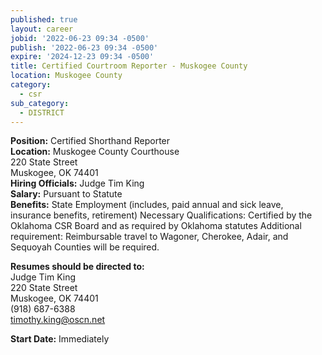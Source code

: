 ```yaml
---
published: true
layout: career
jobid: '2022-06-23 09:34 -0500'
publish: '2022-06-23 09:34 -0500'
expire: '2024-12-23 09:34 -0500'
title: Certified Courtroom Reporter - Muskogee County
location: Muskogee County
category:
  - csr
sub_category:
  - DISTRICT
---
```

**Position:** Certified Shorthand Reporter  
**Location:** Muskogee County Courthouse  
220 State Street  
Muskogee, OK 74401  
**Hiring Officials:** Judge Tim King  
**Salary:** Pursuant to Statute  
**Benefits:** State Employment (includes, paid annual and sick leave, insurance benefits, retirement)
Necessary Qualifications: Certified by the Oklahoma CSR Board and as required by Oklahoma statutes
Additional requirement: Reimbursable travel to Wagoner, Cherokee, Adair, and Sequoyah Counties will be required.

**Resumes should be directed to:**   
Judge Tim King  
220 State Street  
Muskogee, OK 74401  
(918) 687-6388  
[timothy.king@oscn.net](mailto:timothy.king@oscn.net)   

**Start Date:** Immediately
